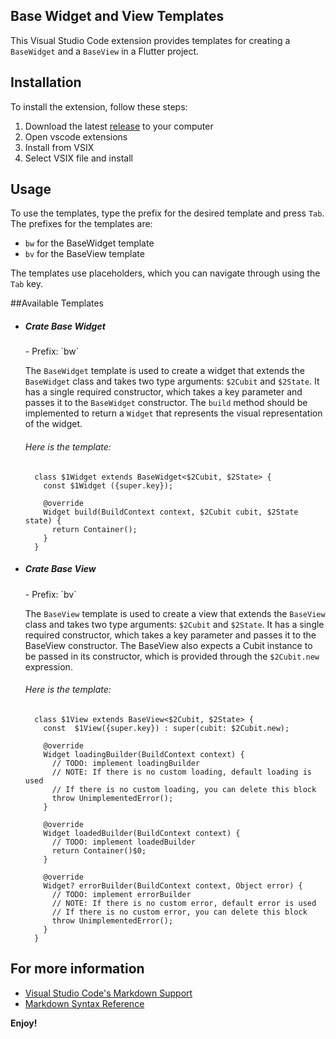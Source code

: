 ## Base Widget and View Templates

This Visual Studio Code extension provides templates for creating a `BaseWidget` and a `BaseView` in a Flutter project.

## Installation

To install the extension, follow these steps:

   <ol>
    <li>Download the latest <a href="https://github.com/yakupemeksiz/my-snippets/releases/download/0.0.1/my-snippets-0.0.1.vsix">release</a>  to your computer</li>
    <li>Open vscode extensions</li>
    <li>Install from VSIX</li>
    <li>Select VSIX file and install</li>
  </ol>

## Usage

To use the templates, type the prefix for the desired template and press `Tab`. The prefixes for the templates are:

- `bw` for the BaseWidget template
- `bv` for the BaseView template

The templates use placeholders, which you can navigate through using the `Tab` key.

##Available Templates

- <h5>Crate Base Widget</h5>
  - Prefix: `bw`

  The `BaseWidget` template is used to create a widget that extends the `BaseWidget` class and takes two type arguments: `$2Cubit` and `$2State`. It has a single required constructor, which takes a key parameter and passes it to the `BaseWidget` constructor. The `build` method should be implemented to return a `Widget` that represents the visual representation of the widget.

    <h6>Here is the template:</h6>

  ```
    class $1Widget extends BaseWidget<$2Cubit, $2State> {
      const $1Widget ({super.key});

      @override
      Widget build(BuildContext context, $2Cubit cubit, $2State state) {
        return Container();
      }
    }
  ```

- <h5>Crate Base View</h5>
  - Prefix: `bv`

  The `BaseView` template is used to create a view that extends the `BaseView` class and takes two type arguments: `$2Cubit` and `$2State`. It has a single required constructor, which takes a key parameter and passes it to the BaseView constructor. The BaseView also expects a Cubit instance to be passed in its constructor, which is provided through the `$2Cubit.new` expression.

    <h6>Here is the template:</h6>

  ```
    class $1View extends BaseView<$2Cubit, $2State> {
      const  $1View({super.key}) : super(cubit: $2Cubit.new);

      @override
      Widget loadingBuilder(BuildContext context) {
        // TODO: implement loadingBuilder
        // NOTE: If there is no custom loading, default loading is used
        // If there is no custom loading, you can delete this block
        throw UnimplementedError();
      }

      @override
      Widget loadedBuilder(BuildContext context) {
        // TODO: implement loadedBuilder
        return Container()$0;
      }

      @override
      Widget? errorBuilder(BuildContext context, Object error) {
        // TODO: implement errorBuilder
        // NOTE: If there is no custom error, default error is used
        // If there is no custom error, you can delete this block
        throw UnimplementedError();
      }
    }
  ```

## For more information

- [Visual Studio Code's Markdown Support](http://code.visualstudio.com/docs/languages/markdown)
- [Markdown Syntax Reference](https://help.github.com/articles/markdown-basics/)

**Enjoy!**
